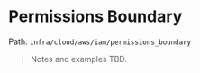 # Permissions Boundary

Path: `infra/cloud/aws/iam/permissions_boundary`

> Notes and examples TBD.
